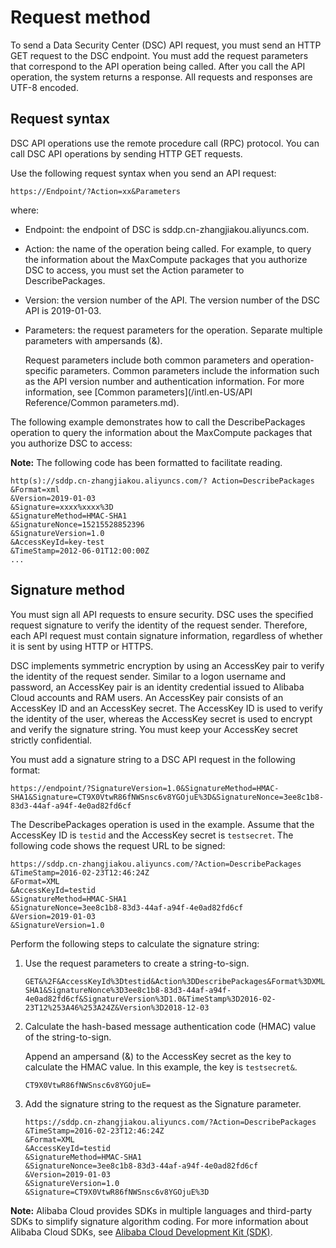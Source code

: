 # Request method

To send a Data Security Center \(DSC\) API request, you must send an HTTP GET request to the DSC endpoint. You must add the request parameters that correspond to the API operation being called. After you call the API operation, the system returns a response. All requests and responses are UTF-8 encoded.

## Request syntax

DSC API operations use the remote procedure call \(RPC\) protocol. You can call DSC API operations by sending HTTP GET requests.

Use the following request syntax when you send an API request:

```
https://Endpoint/?Action=xx&Parameters
```

where:

-   Endpoint: the endpoint of DSC is sddp.cn-zhangjiakou.aliyuncs.com.
-   Action: the name of the operation being called. For example, to query the information about the MaxCompute packages that you authorize DSC to access, you must set the Action parameter to DescribePackages.
-   Version: the version number of the API. The version number of the DSC API is 2019-01-03.
-   Parameters: the request parameters for the operation. Separate multiple parameters with ampersands \(&\).

    Request parameters include both common parameters and operation-specific parameters. Common parameters include the information such as the API version number and authentication information. For more information, see [Common parameters](/intl.en-US/API Reference/Common parameters.md).


The following example demonstrates how to call the DescribePackages operation to query the information about the MaxCompute packages that you authorize DSC to access:

**Note:** The following code has been formatted to facilitate reading.

```
http(s)://sddp.cn-zhangjiakou.aliyuncs.com/? Action=DescribePackages
&Format=xml
&Version=2019-01-03
&Signature=xxxx%xxxx%3D
&SignatureMethod=HMAC-SHA1
&SignatureNonce=15215528852396
&SignatureVersion=1.0
&AccessKeyId=key-test
&TimeStamp=2012-06-01T12:00:00Z
...
```

## Signature method

You must sign all API requests to ensure security. DSC uses the specified request signature to verify the identity of the request sender. Therefore, each API request must contain signature information, regardless of whether it is sent by using HTTP or HTTPS.

DSC implements symmetric encryption by using an AccessKey pair to verify the identity of the request sender. Similar to a logon username and password, an AccessKey pair is an identity credential issued to Alibaba Cloud accounts and RAM users. An AccessKey pair consists of an AccessKey ID and an AccessKey secret. The AccessKey ID is used to verify the identity of the user, whereas the AccessKey secret is used to encrypt and verify the signature string. You must keep your AccessKey secret strictly confidential.

You must add a signature string to a DSC API request in the following format:

```
https://endpoint/?SignatureVersion=1.0&SignatureMethod=HMAC-SHA1&Signature=CT9X0VtwR86fNWSnsc6v8YGOjuE%3D&SignatureNonce=3ee8c1b8-83d3-44af-a94f-4e0ad82fd6cf
```

The DescribePackages operation is used in the example. Assume that the AccessKey ID is `testid` and the AccessKey secret is `testsecret`. The following code shows the request URL to be signed:

```
https://sddp.cn-zhangjiakou.aliyuncs.com/?Action=DescribePackages
&TimeStamp=2016-02-23T12:46:24Z
&Format=XML
&AccessKeyId=testid
&SignatureMethod=HMAC-SHA1
&SignatureNonce=3ee8c1b8-83d3-44af-a94f-4e0ad82fd6cf
&Version=2019-01-03
&SignatureVersion=1.0
```

Perform the following steps to calculate the signature string:

1.  Use the request parameters to create a string-to-sign.

    ```
    GET&%2F&AccessKeyId%3Dtestid&Action%3DDescribePackages&Format%3DXML&SignatureMethod%3DHMAC-SHA1&SignatureNonce%3D3ee8c1b8-83d3-44af-a94f-4e0ad82fd6cf&SignatureVersion%3D1.0&TimeStamp%3D2016-02-23T12%253A46%253A24Z&Version%3D2018-12-03
    ```

2.  Calculate the hash-based message authentication code \(HMAC\) value of the string-to-sign.

    Append an ampersand \(&\) to the AccessKey secret as the key to calculate the HMAC value. In this example, the key is `testsecret&`.

    ```
    CT9X0VtwR86fNWSnsc6v8YGOjuE=
    ```

3.  Add the signature string to the request as the Signature parameter.

    ```
    https://sddp.cn-zhangjiakou.aliyuncs.com/?Action=DescribePackages
    &TimeStamp=2016-02-23T12:46:24Z
    &Format=XML
    &AccessKeyId=testid
    &SignatureMethod=HMAC-SHA1
    &SignatureNonce=3ee8c1b8-83d3-44af-a94f-4e0ad82fd6cf
    &Version=2019-01-03
    &SignatureVersion=1.0
    &Signature=CT9X0VtwR86fNWSnsc6v8YGOjuE%3D
    ```


**Note:** Alibaba Cloud provides SDKs in multiple languages and third-party SDKs to simplify signature algorithm coding. For more information about Alibaba Cloud SDKs, see [Alibaba Cloud Development Kit \(SDK\)](https://www.alibabacloud.com/zh/support/developer-resources?spm=a2c5t.10695662.1996646101.searchclickresult.7e6c5b4fbkB1Id).

